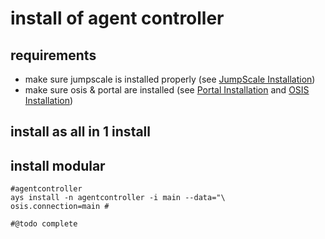 install of agent controller
===========================

requirements
------------

-   make sure jumpscale is installed properly (see [JumpScale Installation](../Core/Install/Install.md))
-   make sure osis & portal are installed (see [Portal Installation](../portal/Install.md) and [OSIS Installation](../OSIS/Install.md))

install as all in 1 install
---------------------------

install modular
---------------

```shell
#agentcontroller
ays install -n agentcontroller -i main --data="\
osis.connection=main #

#@todo complete
```
